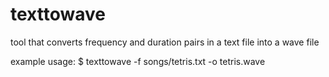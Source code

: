 texttowave
==========

tool that converts frequency and duration pairs in a text file into a wave file

example usage:
	$ texttowave -f songs/tetris.txt -o tetris.wave